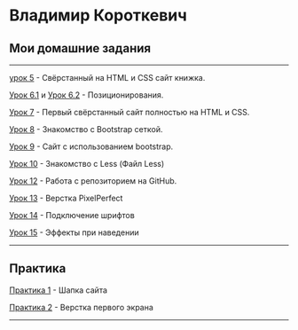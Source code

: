 

# Владимир Короткевич



## Мои домашние задания

***

[урок 5](VladimirVaize.github.io/lesson_5/ "...") - Свёрстанный на HTML и CSS сайт книжка.


[Урок 6.1](VladimirVaize.github.io/lesson_6.1/ "...") и [Урок 6.2](VladimirVaize.github.io/lesson_6.2/ "...") - Позиционирования.


[Урок 7](VladimirVaize.github.io/lesson_7/ "...") - Первый свёрстанный сайт полностью на HTML и CSS.


[Урок 8](VladimirVaize.github.io/lesson_8/ "...") - Знакомство с Bootstrap сеткой.


[Урок 9](VladimirVaize.github.io/lesson_9/ "...") - Сайт с использованием bootstrap.


[Урок 10](VladimirVaize.github.io/lesson_10/ "...") - Знакомство с Less (Файл Less)


[Урок 12](https://github.com/VladimirVaize/VladimirVaize.github.io "...") - Работа с репозиторием на GitHub.


[Урок 13](VladimirVaize.github.io/lesson_13/ "...") - Верстка PixelPerfect


[Урок 14](VladimirVaize.github.io/lesson_14/ "...") - Подключение шрифтов


[Урок 15](https://vladimirvaize.github.io/lesson_15/ "...") - Эффекты при наведении

***
## Практика


[Практика 1](VladimirVaize.github.io/practice_1/ "...") - Шапка сайта


[Практика 2](https://vladimirvaize.github.io/practice_2/ "...") - Верстка первого экрана


***
